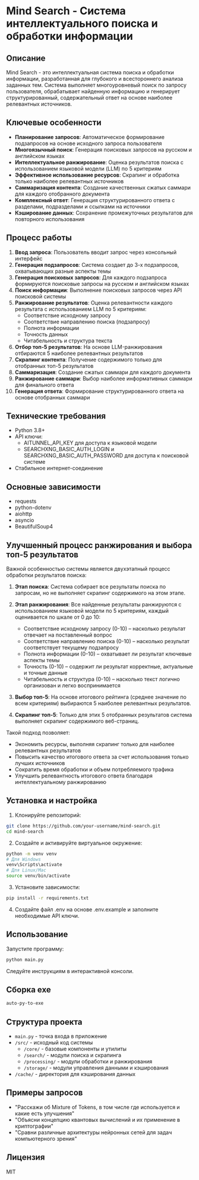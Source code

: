 # Mind Search - Система интеллектуального поиска и обработки информации

## Описание

Mind Search - это интеллектуальная система поиска и обработки информации, разработанная для глубокого и всестороннего анализа заданных тем. Система выполняет многоуровневый поиск по запросу пользователя, обрабатывает найденную информацию и генерирует структурированный, содержательный ответ на основе наиболее релевантных источников.

## Ключевые особенности

- **Планирование запросов**: Автоматическое формирование подзапросов на основе исходного запроса пользователя
- **Многоязычный поиск**: Генерация поисковых запросов на русском и английском языках
- **Интеллектуальное ранжирование**: Оценка результатов поиска с использованием языковой модели (LLM) по 5 критериям
- **Эффективное использование ресурсов**: Скрапинг и обработка только наиболее релевантных источников
- **Саммаризация контента**: Создание качественных сжатых саммари для каждого отобранного документа
- **Комплексный ответ**: Генерация структурированного ответа с разделами, подразделами и ссылками на источники
- **Кэширование данных**: Сохранение промежуточных результатов для повторного использования

## Процесс работы

1. **Ввод запроса**: Пользователь вводит запрос через консольный интерфейс
2. **Генерация подзапросов**: Система создает до 3-х подзапросов, охватывающих разные аспекты темы
3. **Генерация поисковых запросов**: Для каждого подзапроса формируются поисковые запросы на русском и английском языках
4. **Поиск информации**: Выполнение поисковых запросов через API поисковой системы
5. **Ранжирование результатов**: Оценка релевантности каждого результата с использованием LLM по 5 критериям:
   - Соответствие исходному запросу
   - Соответствие направлению поиска (подзапросу)
   - Полнота информации
   - Точность данных
   - Читабельность и структура текста
6. **Отбор топ-5 результатов**: На основе LLM-ранжирования отбираются 5 наиболее релевантных результатов
7. **Скрапинг контента**: Получение содержимого только для отобранных топ-5 результатов
8. **Саммаризация**: Создание сжатых саммари для каждого документа
9. **Ранжирование саммари**: Выбор наиболее информативных саммари для финального ответа
10. **Генерация ответа**: Формирование структурированного ответа на основе отобранных саммари

## Технические требования

- Python 3.8+
- API ключи:
  - AITUNNEL_API_KEY для доступа к языковой модели
  - SEARCHXNG_BASIC_AUTH_LOGIN и SEARCHXNG_BASIC_AUTH_PASSWORD для доступа к поисковой системе
- Стабильное интернет-соединение

## Основные зависимости

- requests
- python-dotenv
- aiohttp
- asyncio
- BeautifulSoup4

## Улучшенный процесс ранжирования и выбора топ-5 результатов

Важной особенностью системы является двухэтапный процесс обработки результатов поиска:

1. **Этап поиска**: Система собирает все результаты поиска по запросам, но не выполняет скрапинг содержимого на этом этапе.

2. **Этап ранжирования**: Все найденные результаты ранжируются с использованием языковой модели по 5 критериям, каждый оценивается по шкале от 0 до 10:
   - Соответствие исходному запросу (0-10) – насколько результат отвечает на поставленный вопрос
   - Соответствие направлению поиска (0-10) – насколько результат соответствует текущему подзапросу
   - Полнота информации (0-10) – охватывает ли результат ключевые аспекты темы
   - Точность (0-10) – содержит ли результат корректные, актуальные и точные данные
   - Читабельность и структура (0-10) – насколько текст логично организован и легко воспринимается

3. **Выбор топ-5**: На основе итогового рейтинга (среднее значение по всем критериям) выбираются 5 наиболее релевантных результатов.

4. **Скрапинг топ-5**: Только для этих 5 отобранных результатов система выполняет скрапинг содержимого веб-страниц.

Такой подход позволяет:
- Экономить ресурсы, выполняя скрапинг только для наиболее релевантных результатов
- Повысить качество итогового ответа за счет использования только лучших источников
- Сократить время обработки и объем потребляемого трафика
- Улучшить релевантность итогового ответа благодаря интеллектуальному ранжированию

## Установка и настройка

1. Клонируйте репозиторий:
```bash
git clone https://github.com/your-username/mind-search.git
cd mind-search
```

2. Создайте и активируйте виртуальное окружение:
```bash
python -m venv venv
# Для Windows
venv\Scripts\activate
# Для Linux/Mac
source venv/bin/activate
```

3. Установите зависимости:
```bash
pip install -r requirements.txt
```

4. Создайте файл .env на основе .env.example и заполните необходимые API ключи.

## Использование

Запустите программу:
```bash
python main.py
```

Следуйте инструкциям в интерактивной консоли.

## Сборка exe

```bash
auto-py-to-exe
```

## Структура проекта

- `main.py` - точка входа в приложение
- `/src/` - исходный код системы
  - `/core/` - базовые компоненты и утилиты
  - `/search/` - модули поиска и скрапинга
  - `/processing/` - модули обработки и ранжирования
  - `/storage/` - модули управления данными и кэширования
- `/cache/` - директория для кэширования данных

## Примеры запросов

- "Расскажи об Mixture of Tokens, в том числе где используется и какие есть улучшения"
- "Объясни концепцию квантовых вычислений и их применение в криптографии"
- "Сравни различные архитектуры нейронных сетей для задач компьютерного зрения"

## Лицензия

MIT

